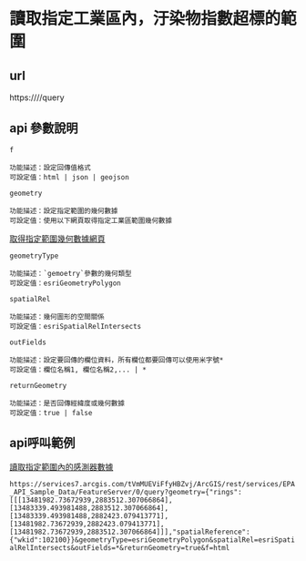 # 讀取指定工業區內，汙染物指數超標的範圍

## url 

https://<featurelayer-url>/<featureId>/query

## api 參數說明

`f`

```
功能描述：設定回傳值格式
可設定值：html | json | geojson
```

`geometry`

```
功能描述：設定指定範圍的幾何數據
可設定值：使用以下網頁取得指定工業區範圍幾何數據
```
[取得指定範圍幾何數據網頁](https://yicongkuo.github.io/epa/apps/GetGeometryParams/)

`geometryType`

```
功能描述：`gemoetry`參數的幾何類型
可設定值：esriGeometryPolygon
```

`spatialRel`

```
功能描述：幾何圖形的空間關係
可設定值：esriSpatialRelIntersects
```

`outFields`

```
功能描述：設定要回傳的欄位資料，所有欄位都要回傳可以使用米字號*
可設定值：欄位名稱1, 欄位名稱2,... | *
```

`returnGeometry`

```
功能描述：是否回傳經緯度或幾何數據
可設定值：true | false
```

## api呼叫範例

[讀取指定範圍內的感測器數據](https://services7.arcgis.com/tVmMUEViFfyHBZvj/ArcGIS/rest/services/EPA_API_Sample_Data/FeatureServer/0/query?geometry=%7B%22rings%22%3A%5B%5B%5B13481982.73672939%2C2883512.307066864%5D%2C%5B13483339.493981488%2C2883512.307066864%5D%2C%5B13483339.493981488%2C2882423.079413771%5D%2C%5B13481982.73672939%2C2882423.079413771%5D%2C%5B13481982.73672939%2C2883512.307066864%5D%5D%5D%2C%22spatialReference%22%3A%7B%22wkid%22%3A102100%7D%7D&geometryType=esriGeometryPolygon&spatialRel=esriSpatialRelIntersects&outFields=*&returnGeometry=true&f=html)

`https://services7.arcgis.com/tVmMUEViFfyHBZvj/ArcGIS/rest/services/EPA_API_Sample_Data/FeatureServer/0/query?geometry={"rings":[[[13481982.73672939,2883512.307066864],[13483339.493981488,2883512.307066864],[13483339.493981488,2882423.079413771],[13481982.73672939,2882423.079413771],[13481982.73672939,2883512.307066864]]],"spatialReference":{"wkid":102100}}&geometryType=esriGeometryPolygon&spatialRel=esriSpatialRelIntersects&outFields=*&returnGeometry=true&f=html`